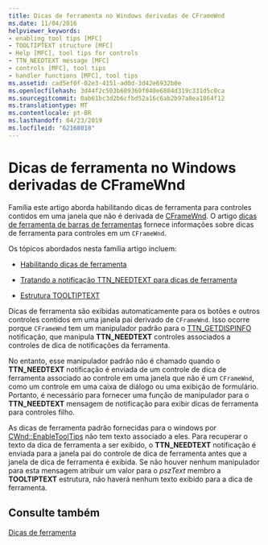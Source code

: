 ```yaml
---
title: Dicas de ferramenta no Windows derivadas de CFrameWnd
ms.date: 11/04/2016
helpviewer_keywords:
- enabling tool tips [MFC]
- TOOLTIPTEXT structure [MFC]
- Help [MFC], tool tips for controls
- TTN_NEEDTEXT message [MFC]
- controls [MFC], tool tips
- handler functions [MFC], tool tips
ms.assetid: cad5ef0f-02e3-4151-ad0d-3d42e6932b0e
ms.openlocfilehash: 3d44f2c503b689360f040e6804d319c331d5c0ca
ms.sourcegitcommit: 0ab61bc3d2b6cfbd52a16c6ab2b97a8ea1864f12
ms.translationtype: MT
ms.contentlocale: pt-BR
ms.lasthandoff: 04/23/2019
ms.locfileid: "62168018"
---
```

# <a name="tool-tips-in-windows-not-derived-from-cframewnd"></a>Dicas de ferramenta no Windows derivadas de CFrameWnd

Família este artigo aborda habilitando dicas de ferramenta para controles contidos em uma janela que não é derivada de [CFrameWnd](../mfc/reference/cframewnd-class.md). O artigo [dicas de ferramenta de barras de ferramentas](../mfc/toolbar-tool-tips.md) fornece informações sobre dicas de ferramenta para controles em um `CFrameWnd`.

Os tópicos abordados nesta família artigo incluem:

- [Habilitando dicas de ferramenta](../mfc/enabling-tool-tips.md)

- [Tratando a notificação TTN_NEEDTEXT para dicas de ferramenta](../mfc/handling-ttn-needtext-notification-for-tool-tips.md)

- [Estrutura TOOLTIPTEXT](../mfc/tooltiptext-structure.md)

Dicas de ferramenta são exibidas automaticamente para os botões e outros controles contidos em uma janela pai derivado de `CFrameWnd`. Isso ocorre porque `CFrameWnd` tem um manipulador padrão para o [TTN_GETDISPINFO](/windows/desktop/Controls/ttn-getdispinfo) notificação, que manipula **TTN_NEEDTEXT** controles associados a controles de dica de notificações da ferramenta.

No entanto, esse manipulador padrão não é chamado quando o **TTN_NEEDTEXT** notificação é enviada de um controle de dica de ferramenta associado ao controle em uma janela que não é um `CFrameWnd`, como um controle em uma caixa de diálogo ou uma exibição de formulário. Portanto, é necessário para fornecer uma função de manipulador para o **TTN_NEEDTEXT** mensagem de notificação para exibir dicas de ferramenta para controles filho.

As dicas de ferramenta padrão fornecidas para o windows por [CWnd::EnableToolTips](../mfc/reference/cwnd-class.md#enabletooltips) não tem texto associado a eles. Para recuperar o texto da dica de ferramenta a ser exibido, o **TTN_NEEDTEXT** notificação é enviada para a janela pai do controle de dica de ferramenta antes que a janela de dica de ferramenta é exibida. Se não houver nenhum manipulador para esta mensagem atribuir um valor para o *pszText* membro a **TOOLTIPTEXT** estrutura, não haverá nenhum texto exibido para a dica de ferramenta.

## <a name="see-also"></a>Consulte também

[Dicas de ferramenta](../mfc/tool-tips.md)
